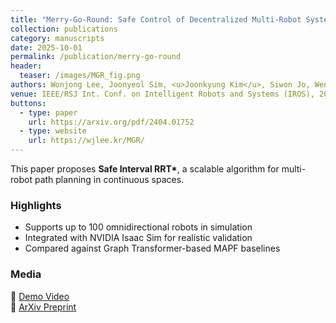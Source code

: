 ```yaml
---
title: "Merry-Go-Round: Safe Control of Decentralized Multi-Robot Systems with Deadlock Prevention"
collection: publications
category: manuscripts
date: 2025-10-01
permalink: /publication/merry-go-round
header:
  teaser: /images/MGR_fig.png
authors: Wonjong Lee, Joonyeol Sim, <u>Joonkyung Kim</u>, Siwon Jo, Wenhao Luo, and Changjoo Nam<sup>*</sup>
venue: IEEE/RSJ Int. Conf. on Intelligent Robots and Systems (IROS), 2025
buttons:
  - type: paper
    url: https://arxiv.org/pdf/2404.01752
  - type: website
    url: https://wjlee.kr/MGR/
---
```



This paper proposes **Safe Interval RRT\***, a scalable algorithm for multi-robot path planning in continuous spaces.

### Highlights

- Supports up to 100 omnidirectional robots in simulation
- Integrated with NVIDIA Isaac Sim for realistic validation
- Compared against Graph Transformer-based MAPF baselines

### Media

🎥 [Demo Video](https://youtu.be/jUhx1ooEIyU?feature=shared)  
📄 [ArXiv Preprint](https://arxiv.org/pdf/2404.01752)
